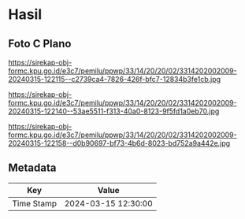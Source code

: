 # Hasil

## Foto C Plano

https://sirekap-obj-formc.kpu.go.id/e3c7/pemilu/ppwp/33/14/20/20/02/3314202002009-20240315-122115--c2739ca4-7826-426f-bfc7-12834b3fe1cb.jpg

https://sirekap-obj-formc.kpu.go.id/e3c7/pemilu/ppwp/33/14/20/20/02/3314202002009-20240315-122140--53ae5511-f313-40a0-8123-9f5fd1a0eb70.jpg

https://sirekap-obj-formc.kpu.go.id/e3c7/pemilu/ppwp/33/14/20/20/02/3314202002009-20240315-122158--d0b90697-bf73-4b6d-8023-bd752a9a442e.jpg


## Metadata

| Key        | Value               |
| ---------- | ------------------- |
| Time Stamp | 2024-03-15 12:30:00 |



